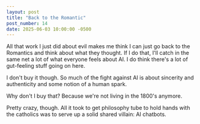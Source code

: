 ```yaml
---
layout: post
title: "Back to the Romantic"
post_number: 14
date: 2025-06-03 10:00:00 -0500
---
```


All that work I just did about evil makes me think I can just go back to the Romantics and think about what they thought. If I do that, I'll catch in the same net a lot of what everyone feels about AI. I do think there's a lot of gut-feeling stuff going on here.

I don't buy it though. So much of the fight against AI is about sincerity and authenticity and some notion of a human spark.

Why don't I buy that? Because we're not living in the 1800's anymore.

Pretty crazy, though. All it took to get philosophy tube to hold hands with the catholics was to serve up a solid shared villain: AI chatbots.